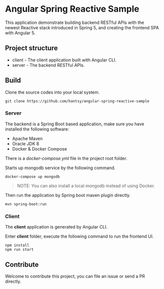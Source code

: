 # Angular Spring Reactive Sample

This application demonstrate building backend RESTful APIs with the newest Reactive stack introduced in Spring 5, and creating the frontend SPA with Angular 5.

## Project structure

* client - The client application built with Angular CLI.
* server - The backend RESTful APIs.


## Build 

Clone the source codes into your local system.

```
git clone https://github.com/hantsy/angular-spring-reactive-sample
```

### Server 

The backend is a Spring Boot based application, make sure you have installed the following software:

* Apache Maven
* Oracle JDK 8
* Docker & Docker Compose 

There is a *docker-compose.yml* file in the project root folder. 

Starts up mongodb service by the following command.

```
docker-compose up mongodb
```

> NOTE: You can also install a local mongodb instead of using Docker.

Then run the application by Spring boot maven plugin directly.

```
mvn spring-boot:run
```

### Client

The **client** application is generated by Angular CLI. 

Enter **client** folder, execute the following command to run the frontend UI.

```
npm install
npm run start
```

## Contribute

Welcome to contribute this project, you can file an issue or send a PR directly.
